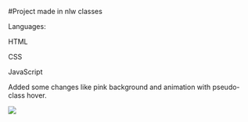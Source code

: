 #Project made in nlw classes

Languages: 

HTML 

CSS 

JavaScript 

Added some changes like pink background and animation with pseudo-class hover.

<img src="https://cdn.discordapp.com/attachments/782644194975809617/903795482172719194/unknown.png">
